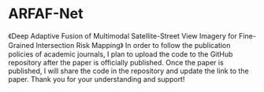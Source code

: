 # ARFAF-Net
《Deep Adaptive Fusion of Multimodal Satellite-Street View Imagery for Fine-Grained Intersection Risk Mapping》 
In order to follow the publication policies of academic journals, I plan to upload the code to the GitHub repository after the paper is officially published. Once the paper is published, I will share the code in the repository and update the link to the paper. Thank you for your understanding and support!
